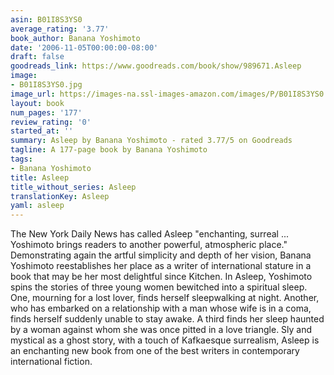 ```yaml
---
asin: B01I8S3YS0
average_rating: '3.77'
book_author: Banana Yoshimoto
date: '2006-11-05T00:00:00-08:00'
draft: false
goodreads_link: https://www.goodreads.com/book/show/989671.Asleep
image:
- B01I8S3YS0.jpg
image_url: https://images-na.ssl-images-amazon.com/images/P/B01I8S3YS0.01._SCLZZZZZZZ.jpg
layout: book
num_pages: '177'
review_rating: '0'
started_at: ''
summary: Asleep by Banana Yoshimoto - rated 3.77/5 on Goodreads
tagline: A 177-page book by Banana Yoshimoto
tags:
- Banana Yoshimoto
title: Asleep
title_without_series: Asleep
translationKey: Asleep
yaml: asleep
---
```


The New York Daily News has called Asleep "enchanting, surreal ... Yoshimoto brings readers to another powerful, atmospheric place." Demonstrating again the artful simplicity and depth of her vision, Banana Yoshimoto reestablishes her place as a writer of international stature in a book that may be her most delightful since Kitchen. In Asleep, Yoshimoto spins the stories of three young women bewitched into a spiritual sleep. One, mourning for a lost lover, finds herself sleepwalking at night. Another, who has embarked on a relationship with a man whose wife is in a coma, finds herself suddenly unable to stay awake. A third finds her sleep haunted by a woman against whom she was once pitted in a love triangle. Sly and mystical as a ghost story, with a touch of Kafkaesque surrealism, Asleep is an enchanting new book from one of the best writers in contemporary international fiction.